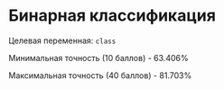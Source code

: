 # Бинарная классификация
Целевая переменная: `class`

Минимальная точность (10 баллов) - 63.406%

Максимальная точность (40 баллов) - 81.703%
        